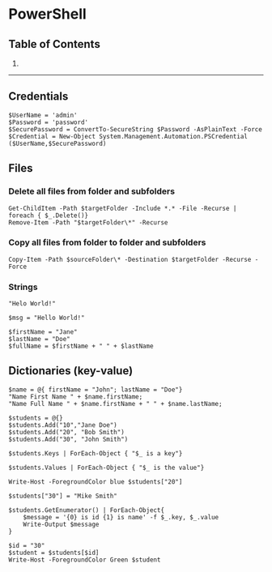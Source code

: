 # PowerShell

##  Table of Contents
1.

***
## Credentials
    $UserName = 'admin'
    $Password = 'password'
    $SecurePassword = ConvertTo-SecureString $Password -AsPlainText -Force
    $Credential = New-Object System.Management.Automation.PSCredential ($UserName,$SecurePassword)
    
## Files
### Delete all files from folder and subfolders
    Get-ChildItem -Path $targetFolder -Include *.* -File -Recurse | foreach { $_.Delete()}
    Remove-Item -Path "$targetFolder\*" -Recurse

### Copy all files from folder to folder and subfolders
    Copy-Item -Path $sourceFolder\* -Destination $targetFolder -Recurse -Force

### Strings
    "Helo World!"
    
    $msg = "Hello World!"
    
    $firstName = "Jane"
    $lastName = "Doe"
    $fullName = $firstName + " " + $lastName
    
## Dictionaries (key-value)
    $name = @{ firstName = "John"; lastName = "Doe"}
    "Name First Name " + $name.firstName;
    "Name Full Name " + $name.firstName + " " + $name.lastName;

    $students = @{}
    $students.Add("10","Jane Doe")
    $students.Add("20", "Bob Smith")
    $students.Add("30", "John Smith")

    $students.Keys | ForEach-Object { "$_ is a key"}

    $students.Values | ForEach-Object { "$_ is the value"}

    Write-Host -ForegroundColor blue $students["20"]

    $students["30"] = "Mike Smith"

    $students.GetEnumerator() | ForEach-Object{
        $message = '{0} is id {1} is name' -f $_.key, $_.value
        Write-Output $message
    }

    $id = "30"
    $student = $students[$id]
    Write-Host -ForegroundColor Green $student 


     
